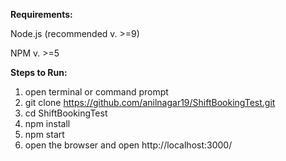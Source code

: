 **Requirements:**

Node.js (recommended v. >=9)

NPM v. >=5

**Steps to Run:**
1. open terminal or command prompt
2. git clone https://github.com/anilnagar19/ShiftBookingTest.git
3. cd ShiftBookingTest
4. npm install
5. npm start
6. open the browser and open http://localhost:3000/
